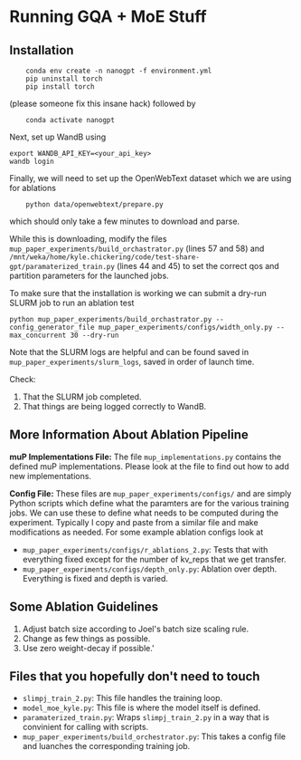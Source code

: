 # Running GQA + MoE Stuff

## Installation
```
    conda env create -n nanogpt -f environment.yml
    pip uninstall torch
    pip install torch
```
(please someone fix this insane hack) followed by
```
    conda activate nanogpt
```
Next, set up WandB using
```
export WANDB_API_KEY=<your_api_key>
wandb login
```
Finally, we will need to set up the OpenWebText dataset which we are using for ablations
```
    python data/openwebtext/prepare.py
```
which should only take a few minutes to download and parse.

While this is downloading, modify the files `mup_paper_experiments/build_orchastrator.py` (lines 57 and 58) and `/mnt/weka/home/kyle.chickering/code/test-share-gpt/paramaterized_train.py` (lines 44 and 45) to set the correct qos and partition parameters for the launched jobs.

To make sure that the installation is working we can submit a dry-run SLURM job to run an ablation test
```
python mup_paper_experiments/build_orchastrator.py --config_generator_file mup_paper_experiments/configs/width_only.py --max_concurrent 30 --dry-run
```
Note that the SLURM logs are helpful and can be found saved in `mup_paper_experiments/slurm_logs`, saved in order of launch time.

Check:
1. That the SLURM job completed.
2. That things are being logged correctly to WandB.

## More Information About Ablation Pipeline

**muP Implementations File:** The file `mup_implementations.py` contains the defined muP implementations. Please look at the file to find out how to add new implementations.

**Config File:** These files are `mup_paper_experiments/configs/` and are simply Python scripts which define what the paramters are for the various training jobs. We can use these to define what needs to be computed during the experiment. Typically I copy and paste from a similar file and make modifications as needed. For some example ablation configs look at
- `mup_paper_experiments/configs/r_ablations_2.py`: Tests that with everything fixed except for the number of kv_reps that we get transfer.
- `mup_paper_experiments/configs/depth_only.py`: Ablation over depth. Everything is fixed and depth is varied.

## Some Ablation Guidelines
1. Adjust batch size according to Joel's batch size scaling rule.
1. Change as few things as possible.
1. Use zero weight-decay if possible.'

## Files that you hopefully don't need to touch
- `slimpj_train_2.py`: This file handles the training loop.
- `model_moe_kyle.py`: This file is where the model itself is defined.
- `paramaterized_train.py`: Wraps `slimpj_train_2.py` in a way that is convinient for calling with scripts.
- `mup_paper_experiments/build_orchestrator.py`: This takes a config file and luanches the corresponding training job.